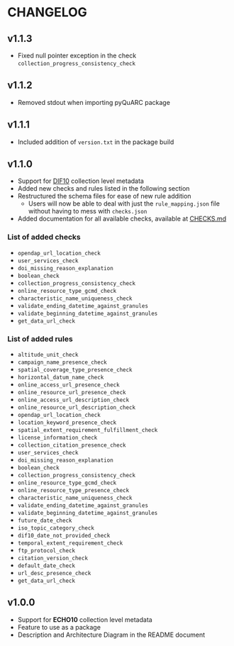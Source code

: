 # CHANGELOG

## v1.1.3

- Fixed null pointer exception in the check `collection_progress_consistency_check`

## v1.1.2

- Removed stdout when importing pyQuARC package

## v1.1.1

- Included addition of `version.txt` in the package build

## v1.1.0

- Support for [DIF10](https://earthdata.nasa.gov/esdis/eso/standards-and-references/directory-interchange-format-dif-standard) collection level metadata
- Added new checks and rules listed in the following section
- Restructured the schema files for ease of new rule addition
  - Users will now be able to deal with just the `rule_mapping.json` file without having to mess with `checks.json`
- Added documentation for all available checks, available at [CHECKS.md](./CHECKS.md)

### List of added checks

- `opendap_url_location_check`
- `user_services_check`
- `doi_missing_reason_explanation`
- `boolean_check`
- `collection_progress_consistency_check`
- `online_resource_type_gcmd_check`
- `characteristic_name_uniqueness_check`
- `validate_ending_datetime_against_granules`
- `validate_beginning_datetime_against_granules`
- `get_data_url_check`

### List of added rules

- `altitude_unit_check`
- `campaign_name_presence_check`
- `spatial_coverage_type_presence_check`
- `horizontal_datum_name_check`
- `online_access_url_presence_check`
- `online_resource_url_presence_check`
- `online_access_url_description_check`
- `online_resource_url_description_check`
- `opendap_url_location_check`
- `location_keyword_presence_check`
- `spatial_extent_requirement_fulfillment_check`
- `license_information_check`
- `collection_citation_presence_check`
- `user_services_check`
- `doi_missing_reason_explanation`
- `boolean_check`
- `collection_progress_consistency_check`
- `online_resource_type_gcmd_check`
- `online_resource_type_presence_check`
- `characteristic_name_uniqueness_check`
- `validate_ending_datetime_against_granules`
- `validate_beginning_datetime_against_granules`
- `future_date_check`
- `iso_topic_category_check`
- `dif10_date_not_provided_check`
- `temporal_extent_requirement_check`
- `ftp_protocol_check`
- `citation_version_check`
- `default_date_check`
- `url_desc_presence_check`
- `get_data_url_check`

## v1.0.0

- Support for **ECHO10** collection level metadata
- Feature to use as a package
- Description and Architecture Diagram in the README document
